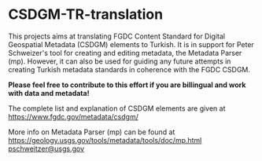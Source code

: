# CSDGM-TR-translation
This projects aims at translating FGDC Content Standard for Digital Geospatial Metadata (CSDGM) elements to Turkish. It is in support for Peter Schweizer's tool for creating and editing metadata, the Metadata Parser (mp). However, it can also be used for guiding any future attempts in creating Turkish metadata standards in coherence with the FGDC CSDGM.

<b>Please feel free to contribute to this effort if you are billingual and work with data and metadata!</b>

The complete list and explanation of CSDGM elements are given at https://www.fgdc.gov/metadata/csdgm/

More info on Metadata Parser (mp) can be found at https://geology.usgs.gov/tools/metadata/tools/doc/mp.html 
pschweitzer@usgs.gov
